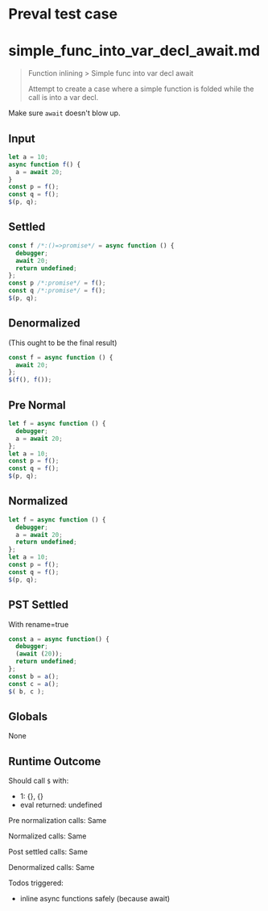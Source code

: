 # Preval test case

# simple_func_into_var_decl_await.md

> Function inlining > Simple func into var decl await
>
> Attempt to create a case where a simple function is folded while the call is into a var decl.

Make sure `await` doesn't blow up.

## Input

`````js filename=intro
let a = 10;
async function f() {
  a = await 20;
}
const p = f();
const q = f();
$(p, q);
`````

## Settled


`````js filename=intro
const f /*:()=>promise*/ = async function () {
  debugger;
  await 20;
  return undefined;
};
const p /*:promise*/ = f();
const q /*:promise*/ = f();
$(p, q);
`````

## Denormalized
(This ought to be the final result)

`````js filename=intro
const f = async function () {
  await 20;
};
$(f(), f());
`````

## Pre Normal


`````js filename=intro
let f = async function () {
  debugger;
  a = await 20;
};
let a = 10;
const p = f();
const q = f();
$(p, q);
`````

## Normalized


`````js filename=intro
let f = async function () {
  debugger;
  a = await 20;
  return undefined;
};
let a = 10;
const p = f();
const q = f();
$(p, q);
`````

## PST Settled
With rename=true

`````js filename=intro
const a = async function() {
  debugger;
  (await (20));
  return undefined;
};
const b = a();
const c = a();
$( b, c );
`````

## Globals

None

## Runtime Outcome

Should call `$` with:
 - 1: {}, {}
 - eval returned: undefined

Pre normalization calls: Same

Normalized calls: Same

Post settled calls: Same

Denormalized calls: Same

Todos triggered:
- inline async functions safely (because await)